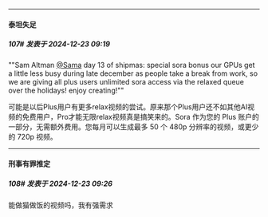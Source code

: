 ﻿
*****

####  泰坦失足  
##### 107#       发表于 2024-12-23 09:19

""Sam Altman [@Sama](https://bbs.saraba1st.com/2b/home.php?mod=space&amp;uid=9282) day 13 of shipmas: special sora bonus our GPUs get a little less busy during late december as people take a break from work, so we are giving all plus users unlimited sora access via the relaxed queue over the holidays! enjoy creating!""

可能是以后Plus用户有更多relax视频的尝试。原来那个Plus用户还不如其他AI视频的免费用户，Pro才能无限relax视频真是搞笑来的。Sora 作为您的 Plus 账户的一部分，无需额外费用。您每月可以生成最多 50 个 480p 分辨率的视频，或更少的 720p 视频。


*****

####  刑事有罪推定  
##### 108#       发表于 2024-12-23 09:26

能做猫做饭的视频吗，我有强需求

